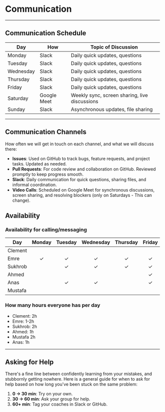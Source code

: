 <!--
    this template is for inspiration, feel free to change it however you like!

    Careful! be sure to protect your privacy when filling out this document
        everything you write here will be public
        so share only what you are comfortable sharing online
        you can share the rest in confidence with you group by another channel
-->

# Communication

---

## Communication Schedule

| Day       | How           | Topic of Discussion           |
| --------- | ------------- | -----------------------------|
| Monday    | Slack         | Daily quick updates, questions|
| Tuesday   | Slack         | Daily quick updates, questions|
| Wednesday | Slack         | Daily quick updates, questions|
| Thursday  | Slack         | Daily quick updates, questions|
| Friday    | Slack         | Daily quick updates, questions|
| Saturday  | Google Meet   | Weekly sync, screen sharing, live discussions |
| Sunday    | Slack         | Asynchronous updates, file sharing |

---

## Communication Channels

How often we will get in touch on each channel, and what we will discuss there:

- **Issues**: Used on GitHub to track bugs, feature requests, and project tasks.
Updated as needed.
- **Pull Requests**: For code review and collaboration on GitHub.
Reviewed promptly to keep progress smooth.
- **Slack**: Daily communication for quick questions, sharing files, and
    informal coordination.
- **Video Calls**: Scheduled on Google Meet for synchronous discussions, screen
sharing, and resolving blockers (only on Saturdays - This can change).

## Availability

### Availability for calling/messaging

| Day       |Monday|Tuesday|Wednesday|Thursday|Friday|Saturday|Sunday|
| --------- |:----:|:-----:|:-------:|:------:|:----:|:------:|:----:|
| Clement   |      |       |         |        |      |    ✓   |   ✓   |
| Emre      |   ✓  |   ✓   |    ✓    |   ✓    |   ✓  |   ✓    |   ✓   |
| Sukhrob   |      |  ✓    |    ✓   |    ✓   |   ✓  |    ✓   |      |
| Ahmed     |      |       |         |        |   ✓  |    ✓    |  ✓    |
| Anas      |      |   ✓     |     ✓    |        |  ✓     |    ✓     |      |
| Mustafa   |      |       |         |        |      |    ✓   |   ✓    |

### How many hours everyone has per day

- Clement: 2h
- Emre: 1-2h
- Sukhrob: 2h
- Ahmed: _1h_
- Mustafa 2h
- Anas: 1h

---

## Asking for Help

There's a fine line between confidently learning from your mistakes, and
stubbornly getting nowhere. Here is a general guide for when to ask for help
based on how long you've been stuck on the same problem:

1. **0 -> 30 min**: Try on your own.
2. **30 -> 60 min**: Ask your group for help.
3. **60+ min**: Tag your coaches in Slack or GitHub.

